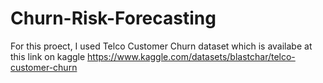 # Churn-Risk-Forecasting
For this proect, I used Telco Customer Churn dataset which is availabe at this link on kaggle https://www.kaggle.com/datasets/blastchar/telco-customer-churn
